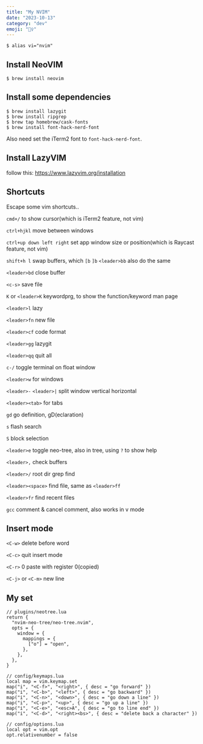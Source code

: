 ```yaml
---
title: "My NVIM"
date: "2023-10-13"
category: "dev"
emoji: "🦹‍♀️"
---
```



```
$ alias vi="nvim"
```

## Install NeoVIM

```
$ brew install neovim
```

## Install some dependencies

```
$ brew install lazygit
$ brew install ripgrep
$ brew tap homebrew/cask-fonts
$ brew install font-hack-nerd-font
```

Also need set the iTerm2 font to `font-hack-nerd-font`.

## Install LazyVIM

follow this: https://www.lazyvim.org/installation

## Shortcuts

Escape some vim shortcuts..

`cmd+/` to show cursor(which is iTerm2 feature, not vim)

`ctrl+hjkl` move between windows

`ctrl+up down left right` set app window size or position(which is Raycast feature, not vim)

`shift+h l` swap buffers, which `[b` `]b` `<leader>bb` also do the same

`<leader>bd` close buffer

`<c-s>` save file

`K` or `<leader>K` keywordprg, to show the function/keyword man page

`<leader>l` lazy

`<leader>fn` new file

`<leader>cf` code format

`<leader>gg` lazygit

`<leader>qq` quit all

`c-/` toggle terminal on float window

`<leader>w` for windows

`<leader>-` `<leader>|` split window vertical horizontal

`<leader><tab>` for tabs

`gd` go definition, gD(eclaration)

`s` flash search

`S` block selection

`<leader>e` toggle neo-tree, also in tree, using `?` to show help

`<leader>,` check buffers

`<leader>/` root dir grep find

`<leader><space>` find file, same as `<leader>ff`

`<leader>fr` find recent files

`gcc` comment & cancel comment, also works in v mode

## Insert mode

`<C-w>` delete before word

`<C-c>` quit insert mode

`<C-r>` 0 paste with register 0(copied)

`<C-j>` or `<C-m>` new line


## My set

```
// plugins/neotree.lua
return {
  "nvim-neo-tree/neo-tree.nvim",
  opts = {
    window = {
      mappings = {
        ["o"] = "open",
      },
    },
  },
}
```

```
// config/keymaps.lua
local map = vim.keymap.set
map("i", "<C-f>", "<right>", { desc = "go forward" })
map("i", "<C-b>", "<left>", { desc = "go backward" })
map("i", "<C-n>", "<down>", { desc = "go down a line" })
map("i", "<C-p>", "<up>", { desc = "go up a line" })
map("i", "<C-e>", "<esc>A", { desc = "go to line end" })
map("i", "<C-d>", "<right><bs>", { desc = "delete back a character" })
```

```
// config/options.lua
local opt = vim.opt
opt.relativenumber = false
```
